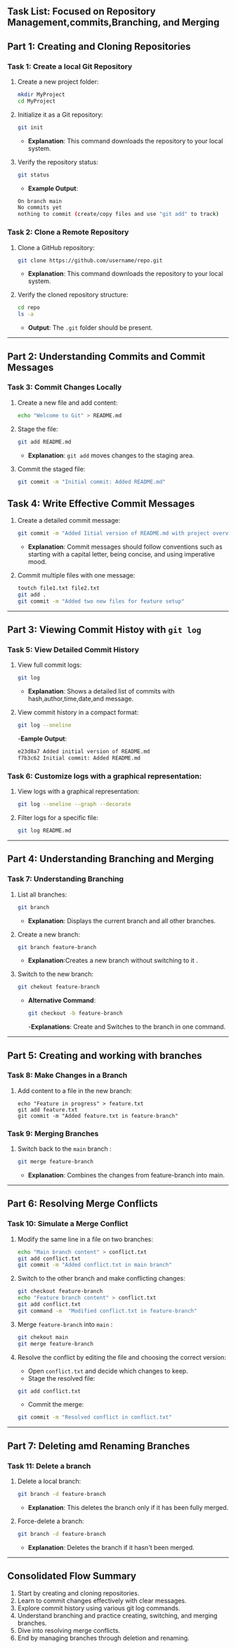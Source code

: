 ## **Task List: Focused on Repository Management,commits,Branching, and Merging**

## **Part 1: Creating and Cloning Repositories**
### **Task 1: Create a local Git Repository**
1. Create a new project folder:
    ```bash
    mkdir MyProject
    cd MyProject
    ```
2. Initialize it as a Git repository:
    ```bash
    git init
    ```

    - **Explanation**: This command downloads the repository to your local system. 

3. Verify the repository status:
    ```bash
    git status
    ```
    - **Example Output**:
    ```bash
    On branch main
    No commits yet
    nothing to commit (create/copy files and use "git add" to track)
    ```

### **Task 2: Clone a Remote Repository**
1. Clone a GitHub repository:
    ```bash
    git clone https://github.com/username/repo.git
    ```
    - **Explanation**: This command downloads the repository to your local system.

2. Verify the cloned repository structure:
    ```bash
    cd repo
    ls -a
    ```
    - **Output**: The `.git` folder should be present.

---

## **Part 2: Understanding Commits and Commit Messages**

### **Task 3: Commit Changes Locally**
1. Create a new file and add content:
    ```bash
    echo "Welcome to Git" > README.md
    ```

2. Stage the file:
    ```bash
    git add README.md
    ```

    - **Explanation**: `git add` moves changes to the staging area.

3. Commit the staged file:
    ```bash
    git commit -m "Initial commit: Added README.md"
    ```

## **Task 4: Write Effective Commit Messages**
1. Create a detailed commit message:
    ```bash
    git commit -m "Added Iitial version of README.md with project overview"
    ```
    - **Explanation**: Commit messages should follow conventions such as starting with a capital letter, being concise, and using imperative mood.

2. Commit multiple files with one message:
    ```bash
    toutch file1.txt file2.txt
    git add .
    git commit -m "Added two new files for feature setup"
    ```

---


## **Part 3: Viewing  Commit Histoy with `git log`**
### **Task 5: View Detailed Commit History**
1. View full commit logs:
    ```bash
    git log
    ```
    - **Explanation**: Shows a detailed list of commits with hash,author,time,date,and message.

2. View commit history in a compact format:
    ```bash
    git log --oneline 
    ```
    -**Eample Output**:
    ```bash
    e23d8a7 Added initial version of README.md
    f7b3c62 Initial commit: Added README.md
    ```

### **Task 6: Customize logs with a graphical representation:**

1. View logs with a graphical representation:
    ```bash
    git log --oneline --graph --decorate
    ```

2. Filter logs for a specific file:
    ```bash
    git log README.md 
    ```

---

## **Part 4: Understanding Branching and Merging**
### **Task 7: Understanding Branching**

1. List all branches:
    ```bash
    git branch
    ```
    - **Explanation**: Displays the current branch and all other branches.

2. Create a new branch:
    ```bash
    git branch feature-branch
    ```
    - **Explanation**:Creates a new branch without switching to it .

3. Switch to the new branch:
    ```bash
    git chekout feature-branch  
    ```
    - **Alternative Command**:
        ```bash
        git checkout -b feature-branch
        ```
        -**Explanations**: Create and Switches to the branch in one command.

--- 

## **Part 5: Creating and working with branches**
### **Task 8: Make Changes in a Branch**
1. Add content to a file in the new branch:
    ```bach
    echo "Feature in progress" > feature.txt
    git add feature.txt
    git commit -m "Added feature.txt in feature-branch"
    ```

### **Task 9: Merging Branches**
1. Switch back to the `main` branch :
    ```bash
    git merge feature-branch
    ```
    - **Explanation**: Combines the changes from feature-branch into main.

---

## **Part 6: Resolving Merge Conflicts**
### **Task 10: Simulate a Merge Conflict**

1. Modify the same line in a file on two branches:
    ```bash
    echo "Main branch content" > conflict.txt
    git add conflict.txt
    git commit -m "Added conflict.txt in main branch"
    ```

2. Switch to the other branch and make conflicting changes:

    ```bash
    git checkout feature-branch
    echo "Feature branch content" > conflict.txt
    git add conflict.txt
    git command -m  "Modified conflict.txt in feature-branch"
    ```

3. Merge `feature-branch` into `main` :
    ```bash
    git chekout main
    git merge feature-branch

4. Resolve the conflict by editing the file and choosing the correct version:
    - Open `conflict.txt` and decide which changes to keep.
    - Stage the resolved file:
    ```bash
    git add conflict.txt
    ```
    - Commit the merge:
    ```bash
    git commit -m "Resolved conflict in conflict.txt"
    ```
---

## **Part 7: Deleting amd Renaming Branches**
### **Task 11: Delete a branch**
1. Delete a local branch: 
    ```bash
    git branch -d feature-branch
    ```
    - **Explanation**: This deletes the branch only if it has been fully merged.

2. Force-delete a branch:
    ```bash
    git branch -d feature-branch
    ```
    - **Explanation**: Deletes the branch if it hasn't been merged.

---
## **Consolidated Flow Summary**
1. Start by creating and cloning repositories.
2. Learn to commit changes effectively with clear messages.
3. Explore commit history using various git log commands.
4. Understand branching and practice creating, switching, and merging branches.
5. Dive into resolving merge conflicts.
6. End by managing branches through deletion and renaming.









